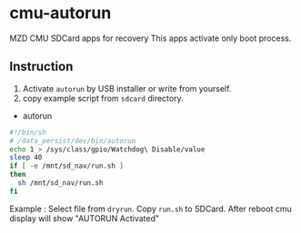 # cmu-autorun
MZD CMU SDCard apps for recovery
This apps activate only boot process. 

## Instruction

1. Activate `autorun` by USB installer or write from yourself.
2. copy example script from `sdcard` directory. 

* autorun

```bash
#!/bin/sh
# /data_persist/dev/bin/autorun
echo 1 > /sys/class/gpio/Watchdog\ Disable/value
sleep 40
if [ -e /mnt/sd_nav/run.sh ]
then
  sh /mnt/sd_nav/run.sh
fi
```


Example : Select file from `dryrun`. Copy `run.sh` to SDCard. After reboot cmu display will show "AUTORUN Activated"
